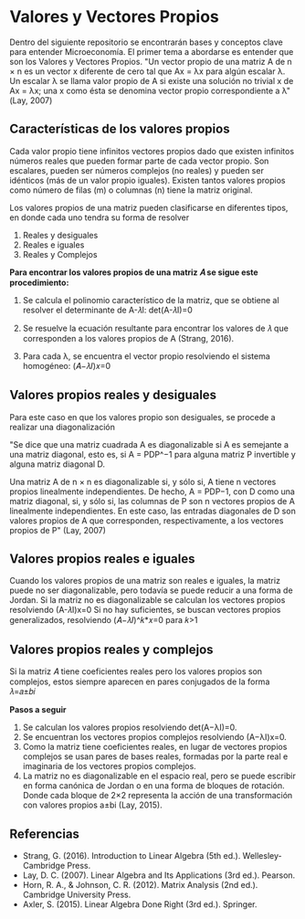 # Valores y Vectores Propios
Dentro del siguiente repositorio se encontrarán bases y conceptos clave para entender Microeconomía. El primer tema a abordarse es entender que son los Valores y Vectores Propios.
"Un vector propio de una matriz A de n × n es un vector x diferente de cero tal que Ax = λx para algún escalar λ. Un escalar λ se llama valor propio de A si existe una solución no trivial x de Ax = λx; una x como ésta se denomina vector propio correspondiente a λ" (Lay, 2007)

## Características de los valores propios
Cada valor propio tiene infinitos vectores propios dado que existen infinitos números reales que pueden formar parte de cada vector propio. 
Son escalares, pueden ser números complejos (no reales) y pueden ser idénticos (más de un valor propio iguales). 
Existen tantos valores propios como número de filas (m) o columnas (n) tiene la matriz original. 

Los valores propios de una matriz pueden clasificarse en diferentes tipos, en donde cada uno tendra su forma de resolver
1. Reales y desiguales
2. Reales e iguales
3. Reales y Complejos

**Para encontrar los valores propios de una matriz 𝐴 se sigue este procedimiento:**
1. Se calcula el polinomio característico de la matriz, que se obtiene al resolver el determinante de 
A-𝜆I:
    det(A-𝜆I)=0

2. Se resuelve la ecuación resultante para encontrar los valores de 𝜆 que corresponden a los valores propios de A (Strang, 2016).

3. Para cada λ, se encuentra el vector propio resolviendo el sistema homogéneo:
(𝐴−𝜆𝐼)𝑥=0

## Valores propios reales y desiguales
Para este caso en que los valores propio son desiguales, se procede a realizar una diagonalización

"Se dice que una matriz cuadrada A es diagonalizable si A es semejante a una matriz diagonal, esto es, si A = PDP^−1 para alguna matriz P invertible y alguna matriz diagonal D. 

Una matriz A de n × n es diagonalizable si, y sólo si, A tiene n vectores propios linealmente independientes. De hecho, A = PDP−1, con D como una matriz diagonal, si, y sólo si, las columnas de P son n vectores propios de A linealmente independientes. En este caso, las entradas diagonales de D son valores propios de A que corresponden, respectivamente, a los vectores propios de P" (Lay, 2007)

## Valores propios reales e iguales
Cuando los valores propios de una matriz son reales e iguales, la matriz puede no ser diagonalizable, pero todavía se puede reducir a una forma de Jordan.
Si la matriz no es diagonalizable se calculan los vectores propios resolviendo (A-𝜆I)x=0 
Si no hay suficientes, se buscan vectores propios generalizados, resolviendo (𝐴−𝜆𝐼)^𝑘*𝑥=0 para 𝑘>1

## Valores propios reales y complejos
Si la matriz 𝐴 tiene coeficientes reales pero los valores propios son complejos, estos siempre aparecen en pares conjugados de la forma 𝜆=𝑎±𝑏𝑖

**Pasos a seguir**
1. Se calculan los valores propios resolviendo det(A−λI)=0.
2. Se encuentran los vectores propios complejos resolviendo (A−λI)x=0.
3. Como la matriz tiene coeficientes reales, en lugar de vectores propios complejos se usan pares de bases reales, formadas por la parte real e imaginaria de los vectores propios complejos.
4. La matriz no es diagonalizable en el espacio real, pero se puede escribir en forma canónica de Jordan o en una forma de bloques de rotación. Donde cada bloque de  2×2 representa la acción de una transformación con valores propios a±bi (Lay, 2015).

## Referencias
- Strang, G. (2016). Introduction to Linear Algebra (5th ed.). Wellesley-Cambridge Press.
- Lay, D. C. (2007). Linear Algebra and Its Applications (3rd ed.). Pearson.
- Horn, R. A., & Johnson, C. R. (2012). Matrix Analysis (2nd ed.). Cambridge University Press.
- Axler, S. (2015). Linear Algebra Done Right (3rd ed.). Springer.
